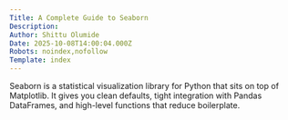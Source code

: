 ```yaml
---
Title: A Complete Guide to Seaborn
Description: 
Author: Shittu Olumide
Date: 2025-10-08T14:00:04.000Z
Robots: noindex,nofollow
Template: index
---
```

Seaborn is a statistical visualization library for Python that sits on top of Matplotlib. It gives you clean defaults, tight integration with Pandas DataFrames, and high-level functions that reduce boilerplate.